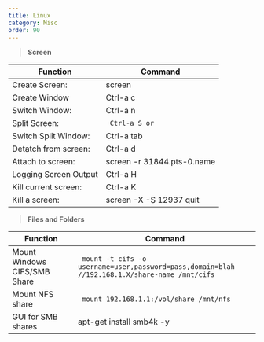 ```yaml
---
title: Linux
category: Misc
order: 90
---
```


>**Screen**

Function | Command
------------- | -------------
Create Screen: | screen 
Create Window | Ctrl-a c
Switch Window: | Ctrl-a n
Split Screen: | <code> Ctrl-a S or | </code>
Switch Split Window:| Ctrl-a tab
Detatch from screen: | Ctrl-a d
Attach to screen: | screen -r  31844.pts-0.name
Logging Screen Output | Ctrl-a H
Kill current screen: | Ctrl-a K
Kill a screen: | screen -X -S 12937 quit 

>**Files and Folders**

Function | Command
--------- | -------
Mount Windows CIFS/SMB Share | <code> mount -t cifs -o username=user,password=pass,domain=blah //192.168.1.X/share-name /mnt/cifs </code>
Mount NFS share | <code> mount 192.168.1.1:/vol/share /mnt/nfs </code>
GUI for SMB shares | apt-get install smb4k -y


